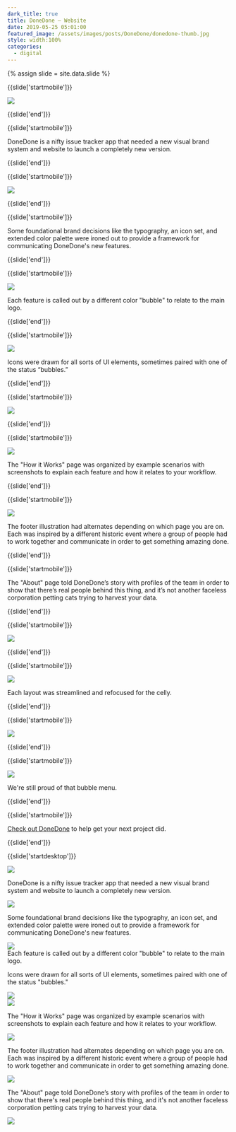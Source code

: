 ```yaml
---
dark_title: true
title: DoneDone — Website
date: 2019-05-25 05:01:00
featured_image: /assets/images/posts/DoneDone/donedone-thumb.jpg
style: width:100%
categories:
  - digital
---
```


{% assign slide = site.data.slide %}

{{slide['startmobile']}}

<div><img class='full-height' src='{{ site.url }}/assets/images/posts/DoneDone/donedone-1-mobile@2x.png' /></div>

<p class='bg-dark'></p>

{{slide['end']}}

{{slide['startmobile']}}

DoneDone is a nifty issue tracker app that needed a new visual brand system and website to launch a completely new version.

{{slide['end']}}

{{slide['startmobile']}}

<div><img class='full-height' src='{{ site.url }}/assets/images/posts/DoneDone/donedone-2-mobile@2x.png' /></div>

{{slide['end']}}

{{slide['startmobile']}}

<p>Some foundational brand decisions like the typography, an icon set, and extended color palette were ironed out to provide a framework for communicating DoneDone's new features.</p>

{{slide['end']}}

{{slide['startmobile']}}

<div><img class='full-height' src='{{ site.url }}/assets/images/posts/DoneDone/donedone-3-mobile@2x.png' /></div>

<p class='bg-dark'>Each feature is called out by a different color "bubble" to relate to the main logo.</p>

{{slide['end']}}

{{slide['startmobile']}}

<div><img class='full-height' src='{{ site.url }}/assets/images/posts/DoneDone/donedone-4-mobile@2x.png' /></div>

<p class='bg-dark'>Icons were drawn for all sorts of UI elements, sometimes paired with one of the status “bubbles.”</p>

{{slide['end']}}

{{slide['startmobile']}}

<div><img class='full-height' src='{{ site.url }}/assets/images/posts/DoneDone/donedone-5-mobile@2x.png' /></div>

{{slide['end']}}

{{slide['startmobile']}}

<div><img class='full-height' src='{{ site.url }}/assets/images/posts/DoneDone/donedone-6-mobile@2x.png' /></div>

<p class='bg-dark'>The "How it Works" page was organized by example scenarios with screenshots to explain each feature and how it relates to your workflow.</p>

{{slide['end']}}

{{slide['startmobile']}}

<div><img class='full-height' src='{{ site.url }}/assets/images/posts/DoneDone/donedone-7-mobile@2x.png' /></div>

<p class='bg-dark'>The footer illustration had alternates depending on which page you are on. Each was inspired by a different historic event where a group of people had to work together and communicate in order to get something amazing done.</p>

{{slide['end']}}

{{slide['startmobile']}}

The "About" page told DoneDone’s story with profiles of the team in order to show that there’s real people behind this thing, and it’s not another faceless corporation petting cats trying to harvest your data.

{{slide['end']}}

{{slide['startmobile']}}

<div><img class='full-height' src='{{ site.url }}/assets/images/posts/DoneDone/donedone-8-mobile@2x.png' /></div>

{{slide['end']}}

{{slide['startmobile']}}

<div><img class='full-height' src='{{ site.url }}/assets/images/posts/DoneDone/donedone-9-mobile@2x.png' /></div>

<p class='bg-dark'>Each layout was streamlined and refocused for the celly.</p>

{{slide['end']}}

{{slide['startmobile']}}

<div><img class='full-height' src='{{ site.url }}/assets/images/posts/DoneDone/donedone-10-mobile@2x.png' /></div>

<p class="bg-dark"></p>

{{slide['end']}}

{{slide['startmobile']}}

<div><img class='full-height' src='{{ site.url }}/assets/images/posts/DoneDone/donedone-11-mobile@2x.png' /></div>

<p class="bg-dark">We're still proud of that bubble menu.</p>

{{slide['end']}}

{{slide['startmobile']}}

<p><a href="https://www.donedone.com/" target="_blank">Check out DoneDone</a> to help get your next project did.</p>

{{slide['end']}}

{{slide['startdesktop']}}

<div><img class='full-width' src='{{ site.url }}/assets/images/posts/DoneDone/donedone-1@2x.png' srcset='{{ site.url }}/assets/images/posts/DoneDone/donedone-1.png 1024w, {{ site.url }}/assets/images/posts/DoneDone/donedone-1@2x.png 2048w, {{ site.url }}/assets/images/posts/DoneDone/donedone-1@3x.png 3072w'></div>

DoneDone is a nifty issue tracker app that needed a new visual brand system and website to launch a completely new version.

<div><img src='{{ site.url }}/assets/images/posts/DoneDone/donedone-2@2x.png' srcset='{{ site.url }}/assets/images/posts/DoneDone/donedone-2.png 794w, {{ site.url }}/assets/images/posts/DoneDone/donedone-2@2x.png 1588w, {{ site.url }}/assets/images/posts/DoneDone/donedone-2@3x.png 2382w'></div>

Some foundational brand decisions like the typography, an icon set, and extended color palette were ironed out to provide a framework for communicating DoneDone's new features.

<div><img src='{{ site.url }}/assets/images/posts/DoneDone/donedone-3@2x.png' srcset='{{ site.url }}/assets/images/posts/DoneDone/donedone-3.png 794w, {{ site.url }}/assets/images/posts/DoneDone/donedone-3@2x.png 1588w, {{ site.url }}/assets/images/posts/DoneDone/donedone-3@3x.png 2382w'></div>

<figcaption>Each feature is called out by a different color "bubble" to relate to the main logo.</figcaption>

Icons were drawn for all sorts of UI elements, sometimes paired with one of the status "bubbles."

<div><img src='{{ site.url }}/assets/images/posts/DoneDone/donedone-4@2x.png' srcset='{{ site.url }}/assets/images/posts/DoneDone/donedone-4.png 794w, {{ site.url }}/assets/images/posts/DoneDone/donedone-4@2x.png 1588w, {{ site.url }}/assets/images/posts/DoneDone/donedone-4@3x.png 2382w'></div>

<div><img src='{{ site.url }}/assets/images/posts/DoneDone/donedone-5@2x.png' srcset='{{ site.url }}/assets/images/posts/DoneDone/donedone-5.png 794w, {{ site.url }}/assets/images/posts/DoneDone/donedone-5@2x.png 1588w, {{ site.url }}/assets/images/posts/DoneDone/donedone-5@3x.png 2382w'></div>

The "How it Works" page was organized by example scenarios with screenshots to explain each feature and how it relates to your workflow.

<div><img src='{{ site.url }}/assets/images/posts/DoneDone/donedone-6@2x.png' srcset='{{ site.url }}/assets/images/posts/DoneDone/donedone-6.png 794w, {{ site.url }}/assets/images/posts/DoneDone/donedone-6@2x.png 1588w, {{ site.url }}/assets/images/posts/DoneDone/donedone-6@3x.png 2382w'></div>

The footer illustration had alternates depending on which page you are on. Each was inspired by a different historic event where a group of people had to work together and communicate in order to get something amazing done.

<div><img src='{{ site.url }}/assets/images/posts/DoneDone/donedone-7@2x.png' srcset='{{ site.url }}/assets/images/posts/DoneDone/donedone-7.png 794w, {{ site.url }}/assets/images/posts/DoneDone/donedone-7@2x.png 1588w, {{ site.url }}/assets/images/posts/DoneDone/donedone-7@3x.png 2382w'></div>

The "About" page told DoneDone’s story with profiles of the team in order to show that there's real people behind this thing, and it's not another faceless corporation petting cats trying to harvest your data.

<div class='row'>

<div><img src='{{ site.url }}/assets/images/posts/DoneDone/donedone-8@2x.png' srcset='{{ site.url }}/assets/images/posts/DoneDone/donedone-8.png 314w, {{ site.url }}/assets/images/posts/DoneDone/donedone-8@2x.png 628w, {{ site.url }}/assets/images/posts/DoneDone/donedone-8@3x.png 942w'></div><!--

--><div><img src='{{ site.url }}/assets/images/posts/DoneDone/donedone-9@2x.png' srcset='{{ site.url }}/assets/images/posts/DoneDone/donedone-9.png 474w, {{ site.url }}/assets/images/posts/DoneDone/donedone-9@2x.png 948w, {{ site.url }}/assets/images/posts/DoneDone/donedone-9@3x.png 1422w'></div>

</div>

Each layout was streamlined and re-focused for the celly.

<div><img src='{{ site.url }}/assets/images/posts/DoneDone/donedone-10@2x.png' srcset='{{ site.url }}/assets/images/posts/DoneDone/donedone-10.png 794w, {{ site.url }}/assets/images/posts/DoneDone/donedone-10@2x.png 1588w, {{ site.url }}/assets/images/posts/DoneDone/donedone-10@3x.png 2382w'></div>

<figcaption>We're still proud of that bubble menu.</figcaption>

<p><a href="https://www.donedone.com/" target="_blank">Check out DoneDone</a> to help get your next project did.</p>

{{slide['end']}}
